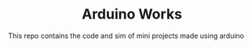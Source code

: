 <h1 align="center">Arduino Works</h1>
This repo contains the code and sim of mini projects made using arduino
